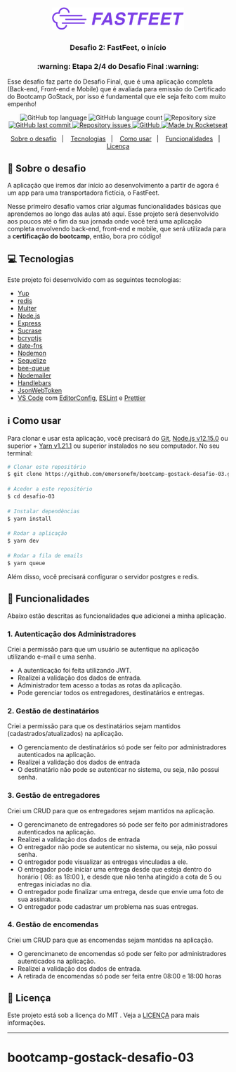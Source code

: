 <h1 align="center">
  <img alt="Fastfeet" title="Fastfeet" src=".github/logo.png" width="300px" />
</h1>

<h3 align="center">
  Desafio 2: FastFeet, o início
</h3>

<h3 align="center">
  :warning: Etapa 2/4 do Desafio Final :warning:
</h3>

<p>Esse desafio faz parte do Desafio Final, que é uma aplicação completa (Back-end, Front-end e Mobile) que é avaliada para emissão do Certificado do Bootcamp GoStack, por isso é fundamental que ele seja feito com muito empenho!</p>

<p align="center">
  <img alt="GitHub top language" src="https://img.shields.io/github/languages/top/emersonefm/bootcamp-goStack-desafio-03.svg">

  <img alt="GitHub language count" src="https://img.shields.io/github/languages/count/emersonefm/bootcamp-goStack-desafio-03.svg">

  <img alt="Repository size" src="https://img.shields.io/github/repo-size/emersonefm/bootcamp-goStack-desafio-03.svg">
  <a href="https://github.com/emersonefm/bootcamp-goStack-desafio-03/commits/master">
    <img alt="GitHub last commit" src="https://img.shields.io/github/last-commit/emersonefm/bootcamp-goStack-desafio-03.svg">
  </a>

  <a href="https://github.com/emersonefm/bootcamp-goStack-desafio-01/issues">
    <img alt="Repository issues" src="https://img.shields.io/github/issues/emersonefm/bootcamp-goStack-desafio-03.svg">
  </a>

  <a href="https://github.com/emersonefm/bootcamp-goStack-desafio-03/blob/master/LICENSE">
    <img alt="GitHub" src="https://img.shields.io/github/license/emersonefm/bootcamp-goStack-desafio-03.svg">
  </a>

  <a href="https://rocketseat.com.br">
    <img alt="Made by Rocketseat" src="https://img.shields.io/badge/made%20by-Rocketseat-%2304D361">
  </a>

</p>

<p align="center">
  <a href="#rocket-sobre-o-desafio">Sobre o desafio</a>&nbsp;&nbsp;&nbsp;|&nbsp;&nbsp;&nbsp;
  <a href="#computer-tecnologias">Tecnologias</a>&nbsp;&nbsp;&nbsp;|&nbsp;&nbsp;&nbsp;
  <a href="#information_source-como-usar">Como usar</a>&nbsp;&nbsp;&nbsp;|&nbsp;&nbsp;&nbsp;
  <a href="#mag_right-funcionalidades">Funcionalidades</a>&nbsp;&nbsp;&nbsp;|&nbsp;&nbsp;&nbsp;
  <a href="#memo-licença">Licença</a>
</p>

## :rocket: Sobre o desafio

A aplicação que iremos dar início ao desenvolvimento a partir de agora é um app para uma transportadora fictícia, o FastFeet.

Nesse primeiro desafio vamos criar algumas funcionalidades básicas que aprendemos ao longo das aulas até aqui. Esse projeto será desenvolvido aos poucos até o fim da sua jornada onde você terá uma aplicação completa envolvendo back-end, front-end e mobile, que será utilizada para a **certificação do bootcamp**, então, bora pro código!



## :computer: Tecnologias

Este projeto foi desenvolvido com as seguintes tecnologias:

-  [Yup](https://github.com/jquense/yup)
-  [redis](https://redis.io/)
-  [Multer](https://github.com/expressjs/multer)
-  [Node.js](https://nodejs.org/)
-  [Express](https://expressjs.com/)
-  [Sucrase](https://github.com/alangpierce/sucrase)
-  [bcryptjs](https://github.com/dcodeIO/bcrypt.js)
-  [date-fns](https://date-fns.org/)
-  [Nodemon](https://nodemon.io/)
-  [Sequelize](https://sequelize.org/)
-  [bee-queue](https://github.com/bee-queue/bee-queue)
-  [Nodemailer](https://nodemailer.com/about/)
-  [Handlebars](https://handlebarsjs.com/)
-  [JsonWebToken](https://jwt.io/)
-  [VS Code][vc] com [EditorConfig][vceditconfig],  [ESLint][vceslint] e [Prettier][vcprettier]

## :information_source: Como usar

Para clonar e usar esta aplicação, você precisará do [Git](https://git-scm.com), [Node.js v12.15.0][nodejs] ou superior + [Yarn v1.21.1][yarn] ou superior instalados no seu computador. No seu terminal:

```bash
# Clonar este repositório
$ git clone https://github.com/emersonefm/bootcamp-gostack-desafio-03.git desafio-03

# Aceder a este repositório
$ cd desafio-03

# Instalar dependências
$ yarn install

# Rodar a aplicação
$ yarn dev

# Rodar a fila de emails
$ yarn queue
```

Além disso, você precisará configurar o servidor postgres e redis.

## :mag_right: Funcionalidades

Abaixo estão descritas as funcionalidades que adicionei a minha aplicação.

### **1. Autenticação dos Administradores**

Criei a permissão para que um usuário se autentique na aplicação utilizando e-mail e uma senha.

- A autenticação foi feita utilizando JWT.
- Realizei a validação dos dados de entrada.
- Administrador tem acesso a todas as rotas da aplicação.
- Pode gerenciar todos os entregadores, destinatários e entregas.

### **2. Gestão de destinatários**

Criei a permissão para que os destinatários sejam mantidos (cadastrados/atualizados) na aplicação.

- O gerenciamento de destinatários só pode ser feito por administradores autenticados na aplicação.
- Realizei a validação dos dados de entrada
- O destinatário não pode se autenticar no sistema, ou seja, não possui senha.

### **3. Gestão de entregadores**

Criei um CRUD para que os entregadores sejam mantidos na aplicação.

- O gerencimaneto de entregadores só pode ser feito por administradores autenticados na aplicação.
- Realizei a validação dos dados de entrada
- O entregador não pode se autenticar no sistema, ou seja, não possui senha.
- O entregador pode visualizar as entregas vinculadas a ele.
- O entregador pode iniciar uma entrega desde que esteja dentro do horário ( 08: as 18:00 ), e desde que não tenha atingido a cota de  5 ou entregas iniciadas no dia.
- O entregador pode finalizar uma entrega, desde que envie uma foto de sua assinatura.
- O entregador pode cadastrar um problema nas suas entregas.

### **4. Gestão de encomendas**

Criei um CRUD para que as encomendas sejam mantidas na aplicação.

- O gerencimaneto de encomendas só pode ser feito por administradores autenticados na aplicação.
- Realizei a validação dos dados de entrada.
- A retirada de encomendas só pode ser feita entre 08:00 e 18:00 horas

## :memo: Licença
Este projeto está sob a licença do MIT . Veja a [LICENÇA](https://github.com/emersonefm/bootcamp-goStack-desafio-03/blob/master/LICENSE) para mais informações.

---


[nodejs]: https://nodejs.org/
[yarn]: https://yarnpkg.com/
[vc]: https://code.visualstudio.com/
[vceditconfig]: https://marketplace.visualstudio.com/items?itemName=EditorConfig.EditorConfig
[vceslint]: https://marketplace.visualstudio.com/items?itemName=dbaeumer.vscode-eslint
[vcprettier]: https://prettier.io/
# bootcamp-gostack-desafio-03

